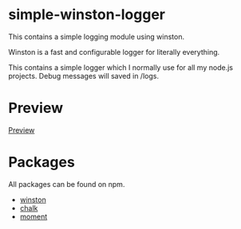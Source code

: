 # simple-winston-logger
This contains a simple logging module using winston.

Winston is a fast and configurable logger for literally everything.

This contains a simple logger which I normally use for all my node.js projects.
Debug messages will saved in /logs.

# Preview
[Preview](https://github.com/The-Red-Circle/simple-winston-logger/blob/main/assets/preview.png)

# Packages
All packages can be found on npm.


* [winston](https://www.npmjs.com/package/winston)
* [chalk](https://www.npmjs.com/package/chalk)
* [moment](https://www.npmjs.com/package/moment)